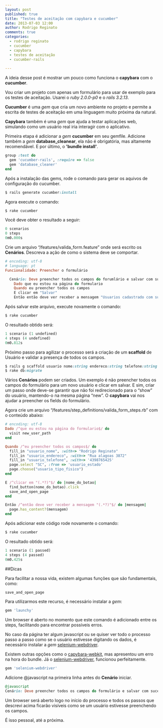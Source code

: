 ```yaml
---
layout: post
published: true
title: "Testes de aceitação com capybara e cucumber"
date: 2013-07-03 12:00
author: Rodrigo Reginato
comments: true
categories: 
  - rodrigo reginato
  - cucumber
  - capybara
  - testes de aceitação
  - cucumber-rails
  
---
```


A ideia desse post é mostrar um pouco como funciona o **capybara** com o **cucumber**.

<!--more-->

Vou criar um projeto com apenas um formulário para usar de exemplo para os testes de aceitação. Usarei o _ruby 2.0.0-p0_ e o _rails 3.2.13_.

**Cucumber** é uma _gem_ que cria um novo ambiente no projeto e permite a escrita de testes de aceitação em uma linguagem muito próxima da natural. 

**Capybara** também é uma _gem_ que ajuda a testar aplicações web, simulando como um usuário real iria interagir com o aplicativo.

Primeira etapa é adicionar a _gem_ **cucumber** em seu gemfile. Adicione também a _gem_ **database_cleanear**, ela não é obrigatória, mas altamente recomendável. E por último, o **'bundle install'**.

```ruby
group :test do   
  gem 'cucumber-rails', :require => false   
  gem 'database_cleaner' 
end
```

Após a instalação das gems, rode o comando para gerar os aquivos de configuração do cucumber.

```ruby
$ rails generate cucumber:install
```

Agora execute o comando:

```ruby
$ rake cucumber
```
Você deve obter o resultado a seguir:

```ruby
0 scenarios
0 steps
0m0.000s
```

Crie um arquivo “/features/valida_form.feature” onde será escrito os **Cenários**. Descreva a ação de como o sistema deve se comportar.

```ruby
# encoding: utf-8
# language: pt
Funcionalidade: Preencher o formulário

  Cenário: Deve preencher todos os campos do forumlário e salvar com sucesso
    Dado que eu estou na página do formulario
    Quando eu preencher todos os campos
    E clicar em "Salvar"
    Então então deve ver receber a mensagem "Usuarios cadastrado com sucesso"
```

Após salvar este arquivo, execute novamente o comando:

```ruby
$ rake cucumber
```

O resultado obtido será:

```ruby
1 scenario (1 undefined)
4 steps (4 undefined)
0m0.812s
```

Próximo passo para agilizar o processo será a criação de um **scaffold** de Usuário e validar a presença de todos os campos.

```ruby
$ rails g scaffold usuario nome:string endereco:string telefone:string estado:string tipo:string
$ rake db:migrate
```

Vários **Cenários** podem ser criados. Um exemplo é não preencher todos os campos do formulário para um novo usuário e clicar em salvar. E sim, criar um passo onde deve-se garantir que não foi redirecionado para o “show” do usuário, mantendo-o na mesma página “new”.
O **capybara** vai nos ajudar a preencher os fields do formulário.

Agora crie um arquivo “/features/step_definitions/valida_form_steps.rb” com o conteúdo abaixo:

```ruby
# encoding: utf-8
Dado /^que eu estou na página do formulario$/ do
  visit new_user_path
end

Quando /^eu preencher todos os campos$/ do
  fill_in "usuario_nome", :with=> "Rodrigo Reginato"
  fill_in "usuario_endereco", :with=> "Rua alagoas 3872"
  fill_in "usuario_telefone", :with=> '4398765425'
  page.select "SC", :from => 'usuario_estado'
  page.choose("usuario_tipo_fisico")
end  

E /^clicar em "(.*?)"$/ do |nome_do_botao|
  find_button(nome_do_botao).click
  save_and_open_page
end  

Então /^então deve ver receber a mensagem "(.*?)"$/ do |mensagem|
  page.has_content?(mensagem)
end   
```

Após adicionar este código rode novamente o comando:

```ruby
$ rake cucumber
```

O resultado obtido será:

```ruby
1 scenario (1 passed)
4 steps (4 passed)
0m0.425s
```

##Dicas

Para facilitar a nossa vida, existem algumas funções que são fundamentais, como:

```ruby
save_and_open_page
```

Para utilizarmos este recurso, é necessário instalar a _gem_:

```ruby
gem 'launchy'
```

Um browser é aberto no momento que este comando é adicionado entre os steps, facilitando para encontrar possíveis erros.

No caso da página ter algum javascript ou se quiser ver todo o processo passo a passo como se o usuário estivesse digitando os dados, é necessário instalar a _gem_ [selenium-webdriver](https://github.com/vertis/selenium-webdriver).

Existem outras opções como o [capybara-webkit](https://github.com/thoughtbot/capybara-webkit), mas apresentou um erro na hora do bundle. Já o [selenium-webdriver](https://github.com/vertis/selenium-webdriver), funcionou perfeitamente.

```ruby
gem 'selenium-webdriver'
```

Adicione @javascript na primeira linha antes do **Cenário** iniciar.

```ruby
@javascript
Cenário: Deve preencher todos os campos do formulário e salvar com sucesso
```

Um browser será aberto logo no início do processo  e todos os passos que descrevi acima ficarão visíveis como se um usuário estivesse preenchendo os campos.

É isso pessoal, até a próxima.
